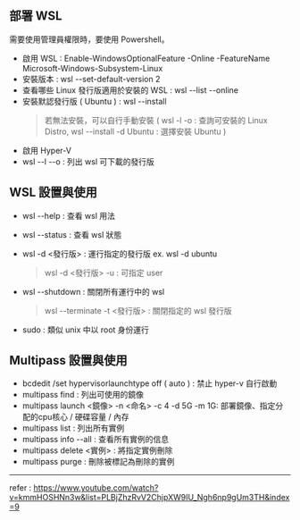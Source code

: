 ## 部署 WSL
需要使用管理員權限時，要使用 Powershell。
- 啟用 WSL : Enable-WindowsOptionalFeature -Online -FeatureName Microsoft-Windows-Subsystem-Linux
- 安裝版本 : wsl --set-default-version 2
- 查看哪些 Linux 發行版適用於安裝的 WSL : wsl --list --online
- 安裝默認發行版 ( Ubuntu ) : wsl --install
  > 若無法安裝，可以自行手動安裝 ( wsl -l -o : 查詢可安裝的 Linux Distro,  wsl --install -d Ubuntu : 選擇安裝 Ubuntu )
- 啟用 Hyper-V
- wsl --l --o : 列出 wsl 可下載的發行版

## WSL 設置與使用
- wsl --help : 查看 wsl 用法
- wsl --status : 查看 wsl 狀態
- wsl -d <發行版> : 運行指定的發行版  ex. wsl -d ubuntu
  > wsl -d <發行版> -u <user> : 可指定 user
- wsl --shutdown : 關閉所有運行中的 wsl
  > wsl --terminate -t <發行版> : 關閉指定的 wsl 發行版


- sudo : 類似 unix 中以 root 身份運行


## Multipass 設置與使用
- bcdedit /set hypervisorlaunchtype off ( auto ) : 禁止 hyper-v 自行啟動
- multipass find : 列出可使用的鏡像
- multipass launch <鏡像> -n <命名> -c 4 -d 5G -m 1G: 部署鏡像、指定分配的cpu核心 / 硬碟容量 / 內存
- multipass list : 列出所有實例
- multipass info --all : 查看所有實例的信息
- multipass delete <實例> : 將指定實例刪除
- multipass purge : 刪除被標記為刪除的實例


-----------------------

refer : https://www.youtube.com/watch?v=kmmHOSHNn3w&list=PLBjZhzRvV2ChjpXW9IU_Ngh6np9gUm3TH&index=9
